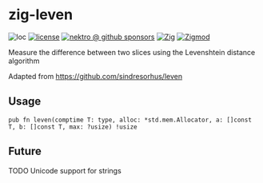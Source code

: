 # zig-leven

![loc](https://sloc.xyz/github/nektro/zig-leven)
[![license](https://img.shields.io/github/license/nektro/zig-leven.svg)](https://github.com/nektro/zig-leven/blob/master/LICENSE)
[![nektro @ github sponsors](https://img.shields.io/badge/sponsors-nektro-purple?logo=github)](https://github.com/sponsors/nektro)
[![Zig](https://img.shields.io/badge/Zig-0.14-f7a41d)](https://ziglang.org/)
[![Zigmod](https://img.shields.io/badge/Zigmod-latest-f7a41d)](https://github.com/nektro/zigmod)

Measure the difference between two slices using the Levenshtein distance algorithm

Adapted from https://github.com/sindresorhus/leven

## Usage

`pub fn leven(comptime T: type, alloc: *std.mem.Allocator, a: []const T, b: []const T, max: ?usize) !usize`

## Future

TODO Unicode support for strings
